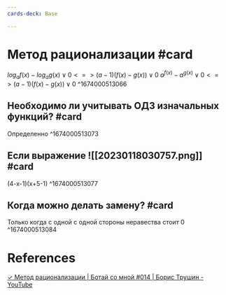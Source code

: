 ```yaml
---
cards-deck: Base

---
```


# Метод рационализации #card
$log_af(x) - log_ag(x) \vee 0 <=> (a-1)(f(x)-g(x)) \vee 0$
$a^{f(x)}-a^{g(x)} \vee 0 <=> (a-1)(f(x)-g(x)) \vee 0$
^1674000513066

## Необходимо ли учитывать ОДЗ изначальных функций? #card 
Определенно
^1674000513073

## Если выражение ![[20230118030757.png]] #card 
(4-x-1)(x+5-1)
^1674000513077


## Когда можно делать замену? #card 
Только когда с одной с одной стороны неравества стоит $0$
^1674000513084

# References
[✓ Метод рационализации | Ботай со мной #014 | Борис Трушин - YouTube](https://youtu.be/_skyZu5ARAs)
